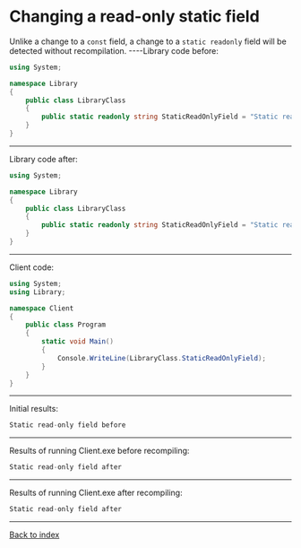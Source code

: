 # Changing a read-only static field

Unlike a change to a `const` field, a change to a `static readonly`
field will be detected without recompilation.
----Library code before:
```csharp
using System;

namespace Library
{
    public class LibraryClass
    {
        public static readonly string StaticReadOnlyField = "Static read-only field before";
    }
}
```
----
Library code after:
```csharp
using System;

namespace Library
{
    public class LibraryClass
    {
        public static readonly string StaticReadOnlyField = "Static read-only field after";
    }
}
```
----
Client code:
```csharp
using System;
using Library;

namespace Client
{
    public class Program
    {
        static void Main()
        {
            Console.WriteLine(LibraryClass.StaticReadOnlyField);
        }
    }
}
```
----
Initial results:
```csharp
Static read-only field before
```
----
Results of running Client.exe before recompiling:
```csharp
Static read-only field after
```
----
Results of running Client.exe after recompiling:
```csharp
Static read-only field after
```
----
[Back to index](index.md)
